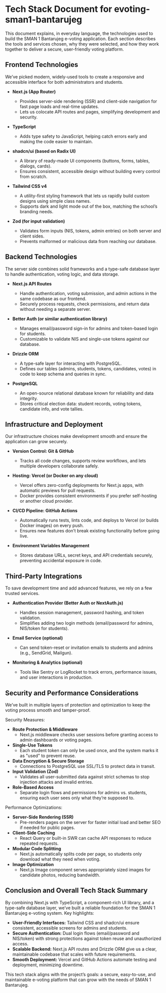 # Tech Stack Document for evoting-sman1-bantarujeg

This document explains, in everyday language, the technologies used to build the SMAN 1 Bantarujeg e-voting application. Each section describes the tools and services chosen, why they were selected, and how they work together to deliver a secure, user-friendly voting platform.

## Frontend Technologies

We’ve picked modern, widely-used tools to create a responsive and accessible interface for both administrators and students.

- **Next.js (App Router)**
  - Provides server-side rendering (SSR) and client-side navigation for fast page loads and real-time updates.
  - Lets us colocate API routes and pages, simplifying development and security.

- **TypeScript**
  - Adds type safety to JavaScript, helping catch errors early and making the code easier to maintain.

- **shadcn/ui (based on Radix UI)**
  - A library of ready-made UI components (buttons, forms, tables, dialogs, cards).
  - Ensures consistent, accessible design without building every control from scratch.

- **Tailwind CSS v4**
  - A utility-first styling framework that lets us rapidly build custom designs using simple class names.
  - Supports dark and light mode out of the box, matching the school’s branding needs.

- **Zod (for input validation)**
  - Validates form inputs (NIS, tokens, admin entries) on both server and client sides.
  - Prevents malformed or malicious data from reaching our database.

## Backend Technologies

The server side combines solid frameworks and a type-safe database layer to handle authentication, voting logic, and data storage.

- **Next.js API Routes**
  - Handle authentication, voting submission, and admin actions in the same codebase as our frontend.
  - Securely process requests, check permissions, and return data without needing a separate server.

- **Better Auth (or similar authentication library)**
  - Manages email/password sign-in for admins and token-based login for students.
  - Customizable to validate NIS and single-use tokens against our database.

- **Drizzle ORM**
  - A type-safe layer for interacting with PostgreSQL.
  - Defines our tables (admins, students, tokens, candidates, votes) in code to keep schema and queries in sync.

- **PostgreSQL**
  - An open-source relational database known for reliability and data integrity.
  - Stores critical election data: student records, voting tokens, candidate info, and vote tallies.

## Infrastructure and Deployment

Our infrastructure choices make development smooth and ensure the application can grow securely.

- **Version Control: Git & GitHub**
  - Tracks all code changes, supports review workflows, and lets multiple developers collaborate safely.

- **Hosting: Vercel (or Docker on any cloud)**
  - Vercel offers zero-config deployments for Next.js apps, with automatic previews for pull requests.
  - Docker provides consistent environments if you prefer self-hosting or another cloud provider.

- **CI/CD Pipeline: GitHub Actions**
  - Automatically runs tests, lints code, and deploys to Vercel (or builds Docker images) on every push.
  - Ensures new features don’t break existing functionality before going live.

- **Environment Variables Management**
  - Stores database URLs, secret keys, and API credentials securely, preventing accidental exposure in code.

## Third-Party Integrations

To save development time and add advanced features, we rely on a few trusted services.

- **Authentication Provider (Better Auth or NextAuth.js)**
  - Handles session management, password hashing, and token validation.
  - Simplifies adding two login methods (email/password for admins, NIS/token for students).

- **Email Service (optional)**
  - Can send token-reset or invitation emails to students and admins (e.g., SendGrid, Mailgun).

- **Monitoring & Analytics (optional)**
  - Tools like Sentry or LogRocket to track errors, performance issues, and user interactions in production.

## Security and Performance Considerations

We’ve built in multiple layers of protection and optimization to keep the voting process smooth and tamper-proof.

Security Measures:
- **Route Protection & Middleware**
  - Next.js middleware checks user sessions before granting access to admin dashboards or voting pages.
- **Single-Use Tokens**
  - Each student token can only be used once, and the system marks it as "used" to prevent reuse.
- **Data Encryption & Secure Storage**
  - Connections to PostgreSQL use SSL/TLS to protect data in transit.
- **Input Validation (Zod)**
  - Validates all user-submitted data against strict schemas to stop injection attacks and invalid entries.
- **Role-Based Access**
  - Separate login flows and permissions for admins vs. students, ensuring each user sees only what they’re supposed to.

Performance Optimizations:
- **Server-Side Rendering (SSR)**
  - Pre-renders pages on the server for faster initial load and better SEO if needed for public pages.
- **Client-Side Caching**
  - React Query or built-in SWR can cache API responses to reduce repeated requests.
- **Modular Code Splitting**
  - Next.js automatically splits code per page, so students only download what they need when voting.
- **Image Optimization**
  - Next.js Image component serves appropriately sized images for candidate photos, reducing bandwidth.

## Conclusion and Overall Tech Stack Summary

By combining Next.js with TypeScript, a component-rich UI library, and a type-safe database layer, we’ve built a reliable foundation for the SMAN 1 Bantarujeg e-voting system. Key highlights:

- **User-Friendly Interfaces:** Tailwind CSS and shadcn/ui ensure consistent, accessible screens for admins and students.
- **Secure Authentication:** Dual login flows (email/password and NIS/token) with strong protections against token reuse and unauthorized access.
- **Scalable Backend:** Next.js API routes and Drizzle ORM give us a clear, maintainable codebase that scales with future requirements.
- **Smooth Deployment:** Vercel and GitHub Actions automate testing and deployment, minimizing downtime.

This tech stack aligns with the project’s goals: a secure, easy-to-use, and maintainable e-voting platform that can grow with the needs of SMAN 1 Bantarujeg.